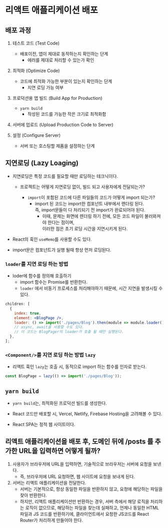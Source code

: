 # 리액트 애플리케이션 배포

## 배포 과정

1. 테스트 코드 (Test Code)

   - 배포이전, 앱이 제대로 동작하는지 확인하는 단계
     - 에러를 제대로 처리할 수 있는가 확인

2. 최적화 (Optimize Code)

   - 코드에 최적화 가능한 부분이 있는지 확인하는 단계
     - 지연 로딩 가능 여부

3. 프로덕션용 앱 빌드 (Build App for Production)

   - `yarn build`
     - 작성된 코드를 가능한 작은 크기로 최적화함

4. 서버에 업로드 (Upload Production Code to Server)

5. 설정 (Configure Server)
   - 서버 또는 호스팅할 제품을 설정하는 단계

## 지연로딩 (Lazy Loaging)

- 지연로딩은 특정 코드를 필요할 때만 로딩하는 테크닉이다.

  - 프로젝트는 어떻게 지연로딩 없이, 빌드 되고 사용자에게 전달되는가?

    - `import`이 포함된 코드에 다른 파일들의 코드가 어떻게 import 되는가?
      - import 된 코드는 import한 컴포넌트 내부에서 랜더링 된다.  
        즉, import문들이 다 처리되기 전 import가 완료되어야 된다.
        - 이때, 문제는 화면에 렌더링 하기 전에, 모든 코드 파일이 불러와져야 한다는 점이며,  
          이러한 점은 초기 로딩 시간을 지연시키게 된다.

- React의 훅인 `useMemo`를 사용할 수도 있다.

- import문은 컴포넌트가 실행 될때 항상 먼저 로딩된다.

### `loader`를 지연 로딩 하는 방법

- loder에 함수를 정의해 호출하기
  - import 함수는 Promise를 반환한다.
  - `loader` 에서 비동기 프로세스를 처리해야하기 때문에, 시간 지연을 발생시킬 수 있다.

```jsx
children: [
  {
    index: true,
    element: <BlogPage />,
    loader: () => import('./pages/Blog').then(module => module.loader()),
    // async, await을 사용할 수도 있다.
    // 이 코드는 BlogPager의 loader가 호출 될 때만 실행된다.
  },
];
```

### `<Component/>`를 지연 로딩 하는 방법 `lazy`

- 리액트 훅인 `lazy`는 호출 시, 동적으로 import 하는 함수를 인자로 받는다.

```jsx
const BlogPage = lazy(() => import('./pages/Blog'));
```

## `yarn build`

- `yarn build`는, 최적화된 프로덕션 빌드를 생성한다.

- React 코드만 배포할 시, Vercel, Netlify, Firebase Hosting을 고려해볼 수 있다.
- React SPA는 정적 웹 사이트이다.

## 리액트 애플리케이션을 배포 후, 도메인 뒤에 /posts 를 추가한 URL을 입력하면 어떻게 될까?

1. 사용자가 브라우저에 URL을 입력하면, 기술적으로 브라우저는 서버에 요청을 보낸다.
   - 즉, 브라우저에 URL 요청하면, 웹 사이트에 요청을 보내게 된다.
2. 서버는 리액트 애플리케이션을 전달한다.
   - 서버는 기본적으로, 항상 동일한 파일을 반환하지 않고, 요청에 해당하는 파일을 찾아 반환한다.
   - 하지만, 리액트 애플리케이션만 반환하는 경우, 서버 측에서 해당 로직을 처리하는 로직이 없으므로, 해당하는 파일을 찾는데 실패하고,
     언제나 동일한 HTML 파일과 JS 코드를 반환하기에, 클라이언트에서 요청한 JS코드를 React Router가 처리하게 만들어야 한다.
